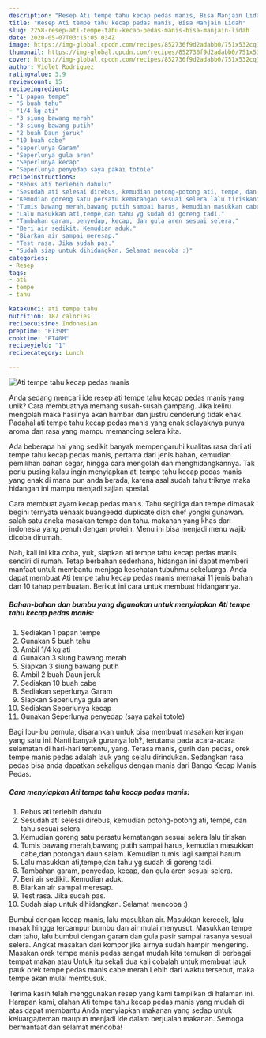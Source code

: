 ```yaml
---
description: "Resep Ati tempe tahu kecap pedas manis, Bisa Manjain Lidah"
title: "Resep Ati tempe tahu kecap pedas manis, Bisa Manjain Lidah"
slug: 2258-resep-ati-tempe-tahu-kecap-pedas-manis-bisa-manjain-lidah
date: 2020-05-07T03:15:05.034Z
image: https://img-global.cpcdn.com/recipes/852736f9d2adabb0/751x532cq70/ati-tempe-tahu-kecap-pedas-manis-foto-resep-utama.jpg
thumbnail: https://img-global.cpcdn.com/recipes/852736f9d2adabb0/751x532cq70/ati-tempe-tahu-kecap-pedas-manis-foto-resep-utama.jpg
cover: https://img-global.cpcdn.com/recipes/852736f9d2adabb0/751x532cq70/ati-tempe-tahu-kecap-pedas-manis-foto-resep-utama.jpg
author: Violet Rodriguez
ratingvalue: 3.9
reviewcount: 15
recipeingredient:
- "1 papan tempe"
- "5 buah tahu"
- "1/4 kg ati"
- "3 siung bawang merah"
- "3 siung bawang putih"
- "2 buah Daun jeruk"
- "10 buah cabe"
- "seperlunya Garam"
- "Seperlunya gula aren"
- "Seperlunya kecap"
- "Seperlunya penyedap saya pakai totole"
recipeinstructions:
- "Rebus ati terlebih dahulu"
- "Sesudah ati selesai direbus, kemudian potong-potong ati, tempe, dan tahu sesuai selera"
- "Kemudian goreng satu persatu kematangan sesuai selera lalu tiriskan"
- "Tumis bawang merah,bawang putih sampai harus, kemudian masukkan cabe,dan potongan daun salam. Kemudian tumis lagi sampai harum"
- "Lalu masukkan ati,tempe,dan tahu yg sudah di goreng tadi."
- "Tambahan garam, penyedap, kecap, dan gula aren sesuai selera."
- "Beri air sedikit. Kemudian aduk."
- "Biarkan air sampai meresap."
- "Test rasa. Jika sudah pas."
- "Sudah siap untuk dihidangkan. Selamat mencoba :)"
categories:
- Resep
tags:
- ati
- tempe
- tahu

katakunci: ati tempe tahu 
nutrition: 187 calories
recipecuisine: Indonesian
preptime: "PT39M"
cooktime: "PT40M"
recipeyield: "1"
recipecategory: Lunch

---
```



![Ati tempe tahu kecap pedas manis](https://img-global.cpcdn.com/recipes/852736f9d2adabb0/751x532cq70/ati-tempe-tahu-kecap-pedas-manis-foto-resep-utama.jpg)

Anda sedang mencari ide resep ati tempe tahu kecap pedas manis yang unik? Cara membuatnya memang susah-susah gampang. Jika keliru mengolah maka hasilnya akan hambar dan justru cenderung tidak enak. Padahal ati tempe tahu kecap pedas manis yang enak selayaknya punya aroma dan rasa yang mampu memancing selera kita.

Ada beberapa hal yang sedikit banyak mempengaruhi kualitas rasa dari ati tempe tahu kecap pedas manis, pertama dari jenis bahan, kemudian pemilihan bahan segar, hingga cara mengolah dan menghidangkannya. Tak perlu pusing kalau ingin menyiapkan ati tempe tahu kecap pedas manis yang enak di mana pun anda berada, karena asal sudah tahu triknya maka hidangan ini mampu menjadi sajian spesial.

Cara membuat ayam kecap pedas manis. Tahu segitiga dan tempe dimasak begini ternyata uenaak buangeedd duplicate dish chef yongki gunawan. salah satu aneka masakan tempe dan tahu. makanan yang khas dari indonesia yang penuh dengan protein. Menu ini bisa menjadi menu wajib dicoba dirumah.


Nah, kali ini kita coba, yuk, siapkan ati tempe tahu kecap pedas manis sendiri di rumah. Tetap berbahan sederhana, hidangan ini dapat memberi manfaat untuk membantu menjaga kesehatan tubuhmu sekeluarga. Anda dapat membuat Ati tempe tahu kecap pedas manis memakai 11 jenis bahan dan 10 tahap pembuatan. Berikut ini cara untuk membuat hidangannya.

<!--inarticleads1-->

##### Bahan-bahan dan bumbu yang digunakan untuk menyiapkan Ati tempe tahu kecap pedas manis:

1. Sediakan 1 papan tempe
1. Gunakan 5 buah tahu
1. Ambil 1/4 kg ati
1. Gunakan 3 siung bawang merah
1. Siapkan 3 siung bawang putih
1. Ambil 2 buah Daun jeruk
1. Sediakan 10 buah cabe
1. Sediakan seperlunya Garam
1. Siapkan Seperlunya gula aren
1. Sediakan Seperlunya kecap
1. Gunakan Seperlunya penyedap (saya pakai totole)


Bagi Ibu-ibu pemula, disarankan untuk bisa membuat masakan keringan yang satu ini. Nanti banyak gunanya loh?, terutama pada acara-acara selamatan di hari-hari tertentu, yang. Terasa manis, gurih dan pedas, orek tempe manis pedas adalah lauk yang selalu dirindukan. Sedangkan rasa pedas bisa anda dapatkan sekaligus dengan manis dari Bango Kecap Manis Pedas. 

<!--inarticleads2-->

##### Cara menyiapkan Ati tempe tahu kecap pedas manis:

1. Rebus ati terlebih dahulu
1. Sesudah ati selesai direbus, kemudian potong-potong ati, tempe, dan tahu sesuai selera
1. Kemudian goreng satu persatu kematangan sesuai selera lalu tiriskan
1. Tumis bawang merah,bawang putih sampai harus, kemudian masukkan cabe,dan potongan daun salam. Kemudian tumis lagi sampai harum
1. Lalu masukkan ati,tempe,dan tahu yg sudah di goreng tadi.
1. Tambahan garam, penyedap, kecap, dan gula aren sesuai selera.
1. Beri air sedikit. Kemudian aduk.
1. Biarkan air sampai meresap.
1. Test rasa. Jika sudah pas.
1. Sudah siap untuk dihidangkan. Selamat mencoba :)


Bumbui dengan kecap manis, lalu masukkan air. Masukkan kerecek, lalu masak hingga tercampur bumbu dan air mulai menyusut. Masukkan tempe dan tahu, lalu bumbui dengan garam dan gula pasir sampai rasanya sesuai selera. Angkat masakan dari kompor jika airnya sudah hampir mengering. Masakan orek tempe manis pedas sangat mudah kita temukan di berbagai tempat makan atau Untuk itu sekali dua kali cobalah untuk membuat lauk pauk orek tempe pedas manis cabe merah Lebih dari waktu tersebut, maka tempe akan mulai membusuk. 

Terima kasih telah menggunakan resep yang kami tampilkan di halaman ini. Harapan kami, olahan Ati tempe tahu kecap pedas manis yang mudah di atas dapat membantu Anda menyiapkan makanan yang sedap untuk keluarga/teman maupun menjadi ide dalam berjualan makanan. Semoga bermanfaat dan selamat mencoba!
